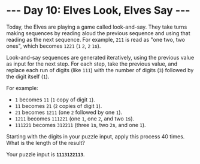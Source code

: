 # --- Day 10: Elves Look, Elves Say ---
Today, the Elves are playing a game called look-and-say. They take turns making sequences by reading aloud the previous sequence and using that reading as the next sequence. For example, ```211``` is read as "one two, two ones", which becomes ```1221``` (```1``` ```2```, ```2``` ```1```s).

Look-and-say sequences are generated iteratively, using the previous value as input for the next step. For each step, take the previous value, and replace each run of digits (like ```111```) with the number of digits (```3```) followed by the digit itself (```1```).

For example:

* ```1``` becomes ```11``` (```1``` copy of digit ```1```).
* ```11``` becomes ```21``` (```2``` copies of digit ```1```).
* ```21``` becomes ```1211``` (one ```2``` followed by one ```1```).
* ```1211``` becomes ```111221``` (one ```1```, one ```2```, and two ```1```s).
* ```111221``` becomes ```312211``` (three ```1```s, two ```2```s, and one ```1```).

Starting with the digits in your puzzle input, apply this process 40 times. What is the length of the result?

Your puzzle input is **```1113122113```**.